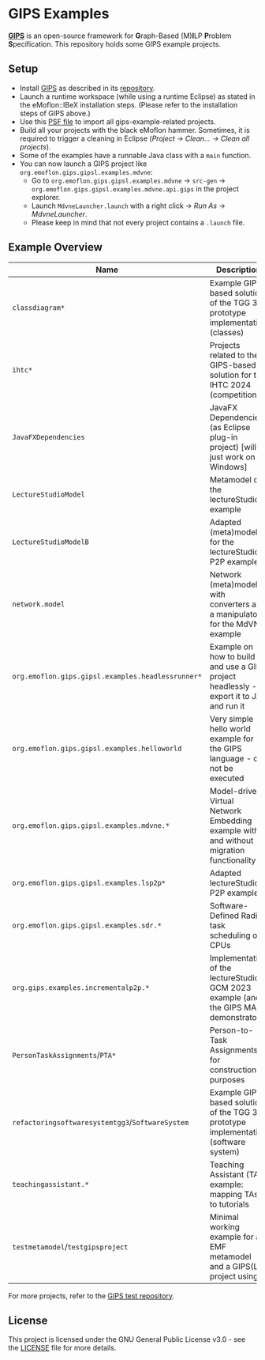 # GIPS Examples

[**GIPS**](https://github.com/Echtzeitsysteme/gips) is an open-source framework for **G**raph-Based (M)**I**LP **P**roblem **S**pecification.
This repository holds some GIPS example projects.


## Setup

* Install [GIPS](https://github.com/Echtzeitsysteme/gips) as described in its [repository](https://github.com/Echtzeitsysteme/gips).
* Launch a runtime workspace (while using a runtime Eclipse) as stated in the eMoflon::IBeX installation steps. (Please refer to the installation steps of GIPS above.)
* Use this [PSF file](https://raw.githubusercontent.com/Echtzeitsysteme/gips-examples/main/projectSet.psf) to import all gips-example-related projects.
* Build all your projects with the black eMoflon hammer. Sometimes, it is required to trigger a cleaning in Eclipse (*Project -> Clean... -> Clean all projects*).
* Some of the examples have a runnable Java class with a `main` function.
* You can now launch a GIPS project like `org.emoflon.gips.gipsl.examples.mdvne`:
    * Go to `org.emoflon.gips.gipsl.examples.mdvne` -> `src-gen` -> `org.emoflon.gips.gipsl.examples.mdvne.api.gips` in the project explorer.
    * Launch `MdvneLauncher.launch` with a right click -> _Run As_ -> _MdvneLauncher_.
    * Please keep in mind that not every project contains a `.launch` file.


## Example Overview

| **Name**                                           | **Description**                                                                         |
| -------------------------------------------------- | --------------------------------------------------------------------------------------- |
| `classdiagram*`                                    | Example GIPS-based solution of the TGG 3.0 prototype implementation (classes)           |
| `ihtc*`                                            | Projects related to the GIPS-based solution for the IHTC 2024 (competition)             |
| `JavaFXDependencies`                               | JavaFX Dependencies (as Eclipse plug-in project) [will just work on Windows]            |
| `LectureStudioModel`                               | Metamodel of the lectureStudio example                                                  |
| `LectureStudioModelB`                              | Adapted (meta)model for the lectureStudio P2P example                                   |
| `network.model`                                    | Network (meta)model with converters and a manipulator for the MdVNE example             |
| `org.emoflon.gips.gipsl.examples.headlessrunner*`  | Example on how to build and use a GIPS project headlessly - export it to JAR and run it |
| `org.emoflon.gips.gipsl.examples.helloworld`       | Very simple hello world example for the GIPS language - can not be executed             |
| `org.emoflon.gips.gipsl.examples.mdvne.*`          | Model-driven Virtual Network Embedding example with and without migration functionality |
| `org.emoflon.gips.gipsl.examples.lsp2p*`           | Adapted lectureStudio P2P example                                                       |
| `org.emoflon.gips.gipsl.examples.sdr.*`            | Software-Defined Radio task scheduling on CPUs                                          |
| `org.gips.examples.incrementalp2p.*`               | Implementation of the lectureStudio GCM 2023 example (and the GIPS MAKI demonstrator)   |
| `PersonTaskAssignments`/`PTA*`                     | Person-to-Task Assignments for construction purposes                                    |
| `refactoringsoftwaresystemtgg3`/`SoftwareSystem`   | Example GIPS-based solution of the TGG 3.0 prototype implementation (software system)   |
| `teachingassistant.*`                              | Teaching Assistant (TA) example: mapping TAs to tutorials                               |
| `testmetamodel`/`testgipsproject`                  | Minimal working example for an EMF metamodel and a GIPS(L) project using it             |

For more projects, refer to the [GIPS test repository](https://github.com/Echtzeitsysteme/gips-tests).


## License

This project is licensed under the GNU General Public License v3.0 - see the [LICENSE](LICENSE) file for more details.
